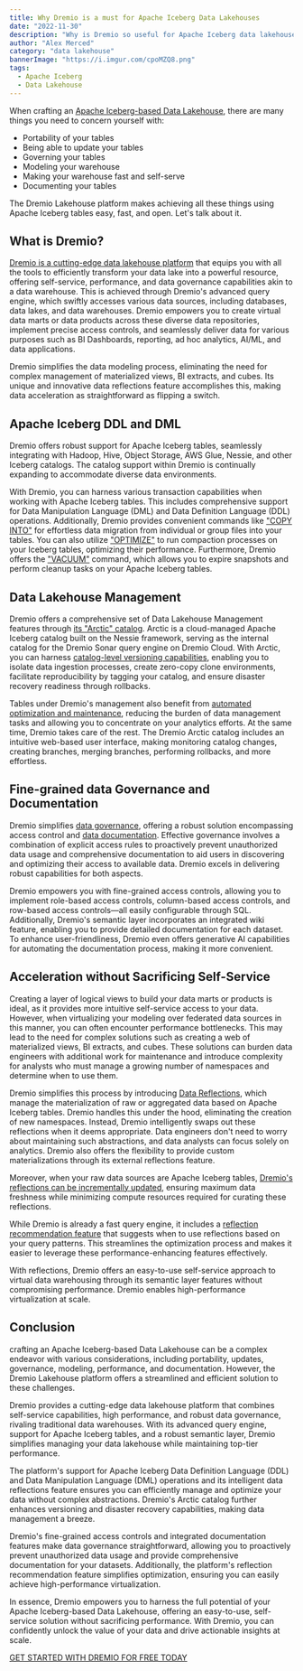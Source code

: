 ```yaml
---
title: Why Dremio is a must for Apache Iceberg Data Lakehouses
date: "2022-11-30"
description: "Why is Dremio so useful for Apache Iceberg data lakehouses"
author: "Alex Merced"
category: "data lakehouse"
bannerImage: "https://i.imgur.com/cpoMZQ8.png"
tags:
  - Apache Iceberg
  - Data Lakehouse
---
```


When crafting an [Apache Iceberg-based Data Lakehouse](https://www.dremio.com/blog/apache-iceberg-101-your-guide-to-learning-apache-iceberg-concepts-and-practices/), there are many things you need to concern yourself with:

- Portability of your tables
- Being able to update your tables
- Governing your tables
- Modeling your warehouse
- Making your warehouse fast and self-serve
- Documenting your tables

The Dremio Lakehouse platform makes achieving all these things using Apache Iceberg tables easy, fast, and open. Let's talk about it.

## What is Dremio?

[Dremio is a cutting-edge data lakehouse platform](https://www.dremio.com/get-started/) that equips you with all the tools to efficiently transform your data lake into a powerful resource, offering self-service, performance, and data governance capabilities akin to a data warehouse. This is achieved through Dremio's advanced query engine, which swiftly accesses various data sources, including databases, data lakes, and data warehouses. Dremio empowers you to create virtual data marts or data products across these diverse data repositories, implement precise access controls, and seamlessly deliver data for various purposes such as BI Dashboards, reporting, ad hoc analytics, AI/ML, and data applications.

Dremio simplifies the data modeling process, eliminating the need for complex management of materialized views, BI extracts, and cubes. Its unique and innovative data reflections feature accomplishes this, making data acceleration as straightforward as flipping a switch.

## Apache Iceberg DDL and DML

Dremio offers robust support for Apache Iceberg tables, seamlessly integrating with Hadoop, Hive, Object Storage, AWS Glue, Nessie, and other Iceberg catalogs. The catalog support within Dremio is continually expanding to accommodate diverse data environments.

With Dremio, you can harness various transaction capabilities when working with Apache Iceberg tables. This includes comprehensive support for Data Manipulation Language (DML) and Data Definition Language (DDL) operations. Additionally, Dremio provides convenient commands like ["COPY INTO"](https://docs.dremio.com/current/reference/sql/commands/apache-iceberg-tables/copy-into-table/) for effortless data migration from individual or group files into your tables. You can also utilize ["OPTIMIZE"](https://docs.dremio.com/current/reference/sql/commands/apache-iceberg-tables/optimize-table/) to run compaction processes on your Iceberg tables, optimizing their performance. Furthermore, Dremio offers the ["VACUUM"](https://docs.dremio.com/current/reference/sql/commands/apache-iceberg-tables/vacuum-table) command, which allows you to expire snapshots and perform cleanup tasks on your Apache Iceberg tables.

## Data Lakehouse Management

Dremio offers a comprehensive set of Data Lakehouse Management features through [its "Arctic" catalog](https://docs.dremio.com/cloud/arctic/). Arctic is a cloud-managed Apache Iceberg catalog built on the Nessie framework, serving as the internal catalog for the Dremio Sonar query engine on Dremio Cloud. With Arctic, you can harness [catalog-level versioning capabilities](https://docs.dremio.com/cloud/arctic/data-branching/), enabling you to isolate data ingestion processes, create zero-copy clone environments, facilitate reproducibility by tagging your catalog, and ensure disaster recovery readiness through rollbacks.

Tables under Dremio's management also benefit from [automated optimization and maintenance](https://docs.dremio.com/cloud/arctic/automatic-optimization), reducing the burden of data management tasks and allowing you to concentrate on your analytics efforts. At the same time, Dremio takes care of the rest. The Dremio Arctic catalog includes an intuitive web-based user interface, making monitoring catalog changes, creating branches, merging branches, performing rollbacks, and more effortless.

## Fine-grained data Governance and Documentation

Dremio simplifies [data governance](https://docs.dremio.com/cloud/security/), offering a robust solution encompassing access control and [data documentation](https://docs.dremio.com/cloud/reference/api/catalog/wiki/). Effective governance involves a combination of explicit access rules to proactively prevent unauthorized data usage and comprehensive documentation to aid users in discovering and optimizing their access to available data. Dremio excels in delivering robust capabilities for both aspects.

Dremio empowers you with fine-grained access controls, allowing you to implement role-based access controls, column-based access controls, and row-based access controls—all easily configurable through SQL. Additionally, Dremio's semantic layer incorporates an integrated wiki feature, enabling you to provide detailed documentation for each dataset. To enhance user-friendliness, Dremio even offers generative AI capabilities for automating the documentation process, making it more convenient.

## Acceleration without Sacrificing Self-Service

Creating a layer of logical views to build your data marts or products is ideal, as it provides more intuitive self-service access to your data. However, when virtualizing your modeling over federated data sources in this manner, you can often encounter performance bottlenecks. This may lead to the need for complex solutions such as creating a web of materialized views, BI extracts, and cubes. These solutions can burden data engineers with additional work for maintenance and introduce complexity for analysts who must manage a growing number of namespaces and determine when to use them.

Dremio simplifies this process by introducing [Data Reflections](https://docs.dremio.com/cloud/sonar/reflections/), which manage the materialization of raw or aggregated data based on Apache Iceberg tables. Dremio handles this under the hood, eliminating the creation of new namespaces. Instead, Dremio intelligently swaps out these reflections when it deems appropriate. Data engineers don't need to worry about maintaining such abstractions, and data analysts can focus solely on analytics. Dremio also offers the flexibility to provide custom materializations through its external reflections feature.

Moreover, when your raw data sources are Apache Iceberg tables, [Dremio's reflections can be incrementally updated](https://docs.dremio.com/cloud/sonar/reflections/best-practices/#partition-reflections-to-allow-for-partition-based-incremental-refreshes), ensuring maximum data freshness while minimizing compute resources required for curating these reflections.

While Dremio is already a fast query engine, it includes a [reflection recommendation feature](https://docs.dremio.com/cloud/sonar/reflections/reflection-recommendations/) that suggests when to use reflections based on your query patterns. This streamlines the optimization process and makes it easier to leverage these performance-enhancing features effectively.

With reflections, Dremio offers an easy-to-use self-service approach to virtual data warehousing through its semantic layer features without compromising performance. Dremio enables high-performance virtualization at scale.

## Conclusion

crafting an Apache Iceberg-based Data Lakehouse can be a complex endeavor with various considerations, including portability, updates, governance, modeling, performance, and documentation. However, the Dremio Lakehouse platform offers a streamlined and efficient solution to these challenges.

Dremio provides a cutting-edge data lakehouse platform that combines self-service capabilities, high performance, and robust data governance, rivaling traditional data warehouses. With its advanced query engine, support for Apache Iceberg tables, and a robust semantic layer, Dremio simplifies managing your data lakehouse while maintaining top-tier performance.

The platform's support for Apache Iceberg Data Definition Language (DDL) and Data Manipulation Language (DML) operations and its intelligent data reflections feature ensures you can efficiently manage and optimize your data without complex abstractions. Dremio's Arctic catalog further enhances versioning and disaster recovery capabilities, making data management a breeze.

Dremio's fine-grained access controls and integrated documentation features make data governance straightforward, allowing you to proactively prevent unauthorized data usage and provide comprehensive documentation for your datasets. Additionally, the platform's reflection recommendation feature simplifies optimization, ensuring you can easily achieve high-performance virtualization.

In essence, Dremio empowers you to harness the full potential of your Apache Iceberg-based Data Lakehouse, offering an easy-to-use, self-service solution without sacrificing performance. With Dremio, you can confidently unlock the value of your data and drive actionable insights at scale.

[GET STARTED WITH DREMIO FOR FREE TODAY](https://www.dremio.com/get-started/)